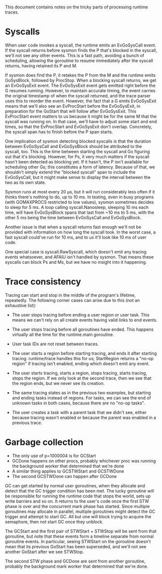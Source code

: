 This document contains notes on the tricky parts of processing runtime traces.

# Syscalls

When user code invokes a syscall, the runtime emits an EvGoSysCall event. If the syscall returns before sysmon finds
the P that's blocked in the syscall, we'll not see any other events. This is a fast path, avoiding a bunch of
scheduling, allowing the goroutine to resume immediately after the syscall returns, having retained its P and M.

If sysmon does find the P, it retakes the P from the M and the runtime emits GoSysBlock, followed by ProcStop. When a
blocking syscall returns, we get an EvGoSysExit event. The EvGoSysExit event gets emitted right before the G resumes
running. However, to maintain accurate timing, the event carries the original timestamp of when the syscall returned,
and the trace parser uses this to reorder the event. However, the fact that a G emits EvGoSysExit means that we'll
also see an EvProcStart before the EvGoSysExit, in preparation for the GoStart that will follow after EvGoSysExit.
This EvProcStart event matters to us because it might be for the same M that the syscall was running on. In that
case, we'll have to adjust some start and end times, so that the EvProcStart and EvGoSysExit don't overlap.
Concretely, the syscall span has to finish before the P span starts.

One implication of sysmon detecting blocked syscalls is that the duration between EvGoSysCall and EvGoSysBlock should
be attributed to the syscall, too. This is the time between starting the syscall and Go figuring out that it's
blocking. However, for Ps, it very much matters if the syscall hasn't been detected as blocking yet. If it hasn't,
the P isn't available for scheduling other Gs; this constitutes a form of latency. Because of that, we shouldn't
simply extend the "blocked syscall" span to include the EvGoSysCall, but it might make sense to display the interval
between the two as its own state.

Sysmon runs at most every 20 μs, but it will run considerably less often if it thinks there's nothing to do, up to 10
ms. In testing, even in busy programs (with GOMAXPROCS restricted to low values), sysmon sometimes decides to sleep
for 5 ms. A loop calling syscall.Nanosleep, sleeping 10 ms each time, will have EvGoSysBlock spans that last from ~10
ms to 5 ms, with the other 5 ms being the time between EvGoSysCall and EvGoSysBlock.

Another issue is that when a syscall returns fast enough we'll not be provided with information on how long the
syscall took. In the worst case, a fast syscall could've run for 10 ms, and to us it'll look like 10 ms of user code.

One special case is syscall.RawSyscall, which doesn't emit any tracing events whatsoever, and AFAIU isn't handled by
sysmon. That means these syscalls can block Ps and Ms, but we have no insight into it happening.

# Trace consistency

Tracing can start and stop in the middle of the program's lifetime, repeatedly. The following corner cases can arise
due to this (not an exhaustive list):

- The user stops tracing before ending a user region or user task. This means we can't rely on all create events
  having valid links to end events.

- The user stops tracing before all goroutines have ended. This happens virtually all the time for the runtime.main
  goroutine.

- User task IDs are not reset between traces.

- The user starts a region before starting tracing, and ends it after starting tracing. runtime/trace handles this
  for us; StartRegion returns a "no-op region" if tracing isn't enabled, ending which doesn't emit any event.

- The user starts tracing, starts a region, stops tracing, starts tracing, stops the region. If we only look at the
  second trace, then we see that the region ends, but we never see its creation.

- The same tracing states as in the previous two examples, but starting and ending tasks instead of regions. For
  tasks, we can see the end of unknown tasks in both cases, because there are no "no-op tasks".

- The user creates a task with a parent task that we didn't see, either because tracing wasn't enabled or because the
  parent was enabled in a previous trace.

# Garbage collection

- The only use of p=1000004 is for GCStart
- GCDone happens on other procs, probably whichever proc was running the background worker that determined that we're done
- A similar thing applies to GCSTWStart and GCSTWDone
- The second GCSTWDone can happen after GCDone

GC can get started by normal user goroutines, when they allocate and detect that the GC trigger condition has been
met. The lucky goroutine will be responsible for running the runtime code that stops the world, sets up write
barriers and so on. It returns to the user's code once the first STW phase is over and the concurrent mark phase has
started. Since multiple goroutines may allocate in parallel, multiple goroutines might detect the GC trigger and
attempt to start GC. All but one will block trying to acquire the semaphore, then not start GC once they unblock.

The GCStart and the first pair of STWStart + STWStop will be sent from that goroutine, but note that these events
form a timeline separate from normal goroutine events. In particular, seeing STWStart on the goroutine doesn't mean
that its previous GoStart has been superseded, and we'll not see another GoStart after we see STWStop.

The second STW phase and GCDone are sent from another goroutine, probably the background mark worker that determined
that we're done.
